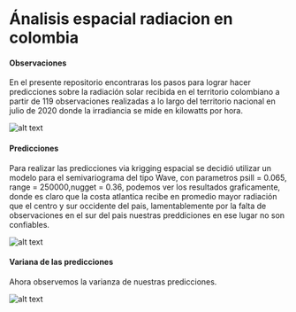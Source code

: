 # Ánalisis espacial radiacion en colombia
<h4>Observaciones</h4>
En el presente repositorio encontraras los pasos para lograr hacer predicciones sobre la radiación solar recibida en el territorio colombiano a partir de 119 observaciones realizadas a lo largo del territorio nacional en julio de 2020 donde la irradiancia se mide en kilowatts por hora. 

![alt text](https://i.imgur.com/o7iqwIG.png)

<h4>Predicciones</h4>
  Para realizar las predicciones via krigging espacial se decidió utilizar un modelo para el semivariograma del tipo Wave, con parametros psill = 0.065,
                  range = 250000,nugget = 0.36, podemos ver los resultados graficamente, donde es claro que la costa atlantica recibe en promedio mayor radiación que el centro y sur occidente del pais, lamentablemente por la falta de observaciones en el sur del pais nuestras preddiciones en ese lugar no son confiables. 

  ![alt text](https://i.imgur.com/ZBiK0LE.png)
  
  <h4>Variana de las predicciones</h4>
  Ahora observemos la varianza de nuestras predicciones. 
  
  ![alt text](https://i.imgur.com/8g9EZXp.png)
  
  

